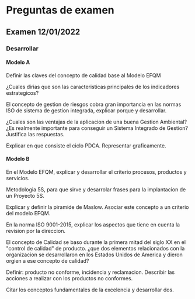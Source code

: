 # Preguntas de examen

## Examen 12/01/2022

### Desarrollar

#### Modelo A

Definir las claves del concepto de calidad base al Modelo EFQM

>

¿Cuales dirias que son las caracteristicas principales de los indicadores estrategicos?

>

El concepto de gestion de riesgos cobra gran importancia en las normas ISO de sistema de gestion integrada, explicar porque y desarrollar.

>

¿Cuales son las ventajas de la aplicacion de una buena Gestion Ambiental? ¿Es realmente importante para conseguir un Sistema Integrado de Gestion? Justifica las respuestas.

>

Explicar en que consiste el ciclo PDCA. Representar graficamente.

>

#### Modelo B

En el Modelo EFQM, explicar y desarrollar el criterio procesos, productos y servicios.

>

Metodologia 5S, para que sirve y desarrolar frases para la implantacion de un Proyecto 5S.

>

Explicar y definir la piramide de Maslow. Asociar este concepto a un criterio del modelo EFQM.

>

En la norma ISO 9001-2015, explicar los aspectos que tiene en cuenta la revision por la direccion.

>

El concepto de Calidad se baso durante la primera mitad del siglo XX en el "control de calidad" de producto. ¿que dos elementos relacionados con la organizacion se desarrollaron en los Estados Unidos de America y dieron orgien a ese concepto de calidad?

>

Definir: producto no conforme, incidencia y reclamacion. Describir las acciones a realizar con los productos no conformes.

>

Citar los conceptos fundamentales de la excelencia y desarrollar dos.

>
